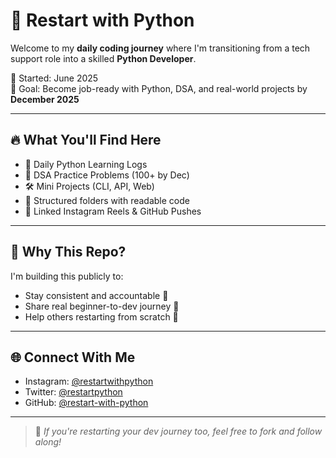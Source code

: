 # 🚀 Restart with Python

Welcome to my **daily coding journey** where I'm transitioning from a tech support role into a skilled **Python Developer**.

📅 Started: June 2025  
🎯 Goal: Become job-ready with Python, DSA, and real-world projects by **December 2025**

---

## 🔥 What You'll Find Here

- 📘 Daily Python Learning Logs
- 🧠 DSA Practice Problems (100+ by Dec)
- 🛠️ Mini Projects (CLI, API, Web)
- 📂 Structured folders with readable code
- 🎥 Linked Instagram Reels & GitHub Pushes

---

## 📍 Why This Repo?

I'm building this publicly to:
- Stay consistent and accountable 💪  
- Share real beginner-to-dev journey 👣  
- Help others restarting from scratch 🧩  

---

## 🌐 Connect With Me

- Instagram: [@restartwithpython](https://instagram.com/restartwithpython)
- Twitter: [@restartpython](https://twitter.com/restartwithpy)
- GitHub: [@restart-with-python](https://github.com/restartwithpython)

---

> 🎯 *If you're restarting your dev journey too, feel free to fork and follow along!*
